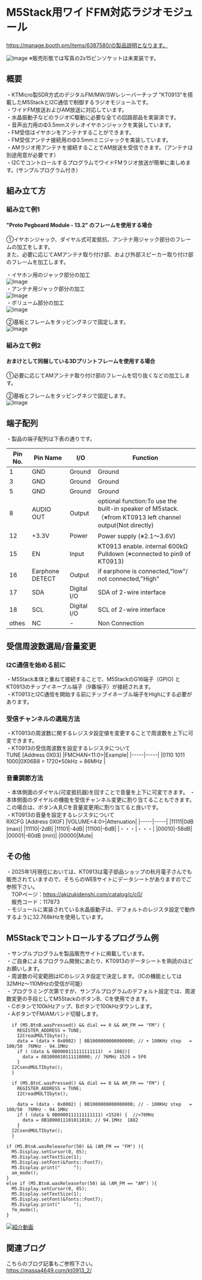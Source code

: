 # M5Stack用ワイドFM対応ラジオモジュール
https://manage.booth.pm/items/6387580/の製品説明となります。  

![Image](https://github.com/user-attachments/assets/1e84b4b8-c360-4c21-b7af-963106e3a978)
※販売形態では写真の2x15ピンソケットは未実装です。  

## 概要
・KTMicro製SDR方式のデジタルFM/MW/SWレシーバーチップ "KT0913"を搭載したM5StackとI2C通信で制御するラジオモジュールです。  
・ワイドFM放送およびAM放送に対応しています。  
・水晶振動子などのラジオIC駆動に必要な全ての回路部品を実装済です。  
・音声出力用のΦ3.5mmステレオイヤホンジャックを実装しています。  
・FM受信はイヤホンをアンテナすることができます。  
・FM受信アンテナ接続用のΦ3.5mmミニジャックを実装しています。  
・AMラジオ用アンテナを接続することでAM放送を受信できます。（アンテナは別途用意が必要です）  
・I2CでコントロールするプログラムでワイドFMラジオ放送が簡単に楽しめます。(サンプルプログラム付き）  

## 組み立て方
### 組み立て例1
#### "Proto Pegboard Module - 13.2" のフレームを使用する場合
①イヤホンジャック、ダイヤル式可変抵抗、アンテナ用ジャック部分のフレームの加工をします。  
また、必要に応じてAMアンテナ取り付け部、および外部スピーカー取り付け部のフレームを加工します。  

・イヤホン用のジャック部分の加工  
![Image](https://github.com/user-attachments/assets/b9bfa94e-9880-4871-877b-fb78653a4123)  
・アンテナ用ジャック部分の加工  
![Image](https://github.com/user-attachments/assets/da37bd5f-c231-4b82-b00d-3e10c4b2b96a)  
・ボリューム部分の加工  
![Image](https://github.com/user-attachments/assets/7241ce93-f1be-462b-ac31-798bb4cedfcb)  

②基板とフレームをタッピングネジで固定します。  
![Image](https://github.com/user-attachments/assets/faa5f4e3-a27a-43fe-b798-546ec6c2a5a0)  

### 組み立て例2
#### おまけとして同梱している3Dプリントフレームを使用する場合  
①必要に応じてAMアンテナ取り付け部のフレームを切り抜くなどの加工します。  


②基板とフレームをタッピングネジで固定します。  
![Image](https://github.com/user-attachments/assets/267b301c-e537-4206-bf3f-c02d329d561f)

## 端子配列
・製品の端子配列は下表の通りです。  

|Pin No.|Pin Name|I/O|Function|
|-----|-----|-----|-----|
|1|GND|Ground|Ground|
|3|GND|Ground|Ground|
|5|GND|Ground|Ground|
|8|AUDIO OUT|Output|optional function:To use the built-in speaker of M5stack. （※from KT0913 left channel output(Not directly)|
|12|+3.3V|Power|Power supply (※2.1～3.6V)|
|15|EN|Input|KT0913 enable. internal 600kΩ Pulldown (※connected to pin9 of KT0913)|
|16|Earphone DETECT|Output|if earphone is connected,"low"/ not connected,"High"|
|17|SDA|Digital I/O|SDA of 2-wire interface|
|18|SCL|Digital I/O|SCL of 2-wire interface|
|othes|NC|-|Non Connection|

## 受信周波数選局/音量変更
### I2C通信を始める前に
・M5Stack本体と重ねて接続することで、M5StackのG16端子（GPIO) とKT0913のチップイネーブル端子（9番端子）が接続されます。  
・KT0913とI2C通信を開始する前にチップイネーブル端子をHighにする必要があります。  

### 受信チャンネルの選局方法
・KT0913の周波数に関するレジスタ設定値を変更することで周波数を上下に可変できます。  
・KT0913の受信周波数を設定するレジスタについて  
TUNE [Address 0X03]
|FMCHAN<11:0>|Example|
|-----|-----|
|0110 1011 1000|0X06B8 = 1720*50kHz = 86MHz |

### 音量調節方法
・本体側面のダイヤル(可変抵抗器)を回すことで音量を上下に可変できます。
・本体側面のダイヤルの機能を受信チャンネル変更に割り当てることもできます。この場合は、ボタンA,B,Cを音量変更用に割り当てると良いです。  
・KT0913の音量を設定するレジスタについて  
RXCFG [Address 0X0F]
|VOLUME<4:0>|Attenuation|
|-----|-----|
|11111|0dB (max)|
|11110|-2dB|
|11101|-4dB|
|11100|-6dB|
|・・・|・・・|
|00010|-58dB|
|00001|-60dB (min)|
|00000|Mute|

## その他
・2025年1月現在においては、KT0913は電子部品ショップの秋月電子さんでも販売されていますので、そちらのWEBサイトにデータシートがありますのでご参照下さい。  
　TOPページ：https://akizukidenshi.com/catalog/c/c0/  
　販売コード：117873  
・モジュールに実装されている水晶振動子は、デフォルトのレジスタ設定で動作するように32.768kHzを使用しています。

## M5Stackでコントロールするプログラム例
・サンプルプログラムを製品販売サイトに掲載しています。  
・ご自身によるプログラム開発にあたり、KT0913のデータシートを熟読のほどお願いします。  
・周波数の可変範囲はICのレジスタ設定で決定します。（ICの機能としては32MHz～110MHzの受信が可能）  
・プログラミング次第ですが、サンプルプログラムのデフォルト設定では、周波数変更の手段としてM5StackのボタンB、Cを使用できます。  
・Cボタンで100kHzアップ、Bボタンで100kHzダウンします。  
・AボタンでFM/AMバンド切替します。
```
  if (M5.BtnB.wasPressed() && dial == 0 && AM_FM == "FM") {
    REGISTER_ADDRESS = TUNE;
    I2CreadMULTIbyte();
    data = (data + 0x0002) | 0B1000000000000000; // + 100KHz step   = 100/50  76MHz - 94.1MHz
    if ( (data & 0B0000111111111111)  > 1882){
      data = 0B1000010111110000; // 76MHz 1520 = 5F0
    }
  I2CsendMULTIbyte();
  }

  if (M5.BtnC.wasPressed() && dial == 0 && AM_FM == "FM") {
    REGISTER_ADDRESS = TUNE;
    I2CreadMULTIbyte();

    data = (data - 0x0002) | 0B1000000000000000; // - 100KHz step   = 100/50  76MHz - 94.1MHz
    if ( (data & 0B0000111111111111) <1520) {  //<76MHz
      data = 0B1000011101011010; // 94.1MHz  1882
    }
  I2CsendMULTIbyte();
  }

if (M5.BtnA.wasReleasefor(50) && (AM_FM == "FM") ){
  M5.Display.setCursor(0, 85);
  M5.Display.setTextSize(1);
  M5.Display.setFont(&fonts::Font7);
  M5.Display.print("     ");
  am_mode();
}
else if (M5.BtnA.wasReleasefor(50) && (AM_FM == "AM") ){
  M5.Display.setCursor(0, 85);
  M5.Display.setTextSize(1);
  M5.Display.setFont(&fonts::Font7);
  M5.Display.print("     ");
  fm_mode();
}
```

[![紹介動画]()](https://youtu.be/vZIJL4G87UQ)

## 関連ブログ  
こちらのブログ記事もご参照下さい。  
https://massa4649.com/kt0913_2/  

